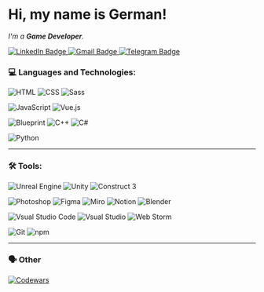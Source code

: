 <div align="">

# Hi, my name is **German**!

<!--
<div id="header" align="center">
  <img src="" width="100"/>
</div>
-->
_I'm a **Game Developer**._
<!--_My personal site: [german-sh.ru](https://german-sh.ru/)_-->

<div id="badges">
  <a href="https://www.linkedin.com/in/germansakhno/">
    <img src="https://img.shields.io/badge/LinkedIn-0A66C2?style=for-the-badge&logo=linkedin&logoColor=white" alt="LinkedIn Badge"/>
  </a>
  <a href="https://hermanquaintit@gmail.com">
    <img src="https://img.shields.io/badge/Gmail-EA4335?style=for-the-badge&logo=Gmail&logoColor=white" alt="Gmail Badge"/>
  </a>
  <a href="https://t.me/GermanQuaint">
    <img src="https://img.shields.io/badge/telegram-26A5E4?style=for-the-badge&logo=telegram&logoColor=white" alt="Telegram Badge"/>
  </a>
</div>
<img src="https://komarev.com/ghpvc/?username=GermanQuaint&style=flat-square&color=blue" alt=""/>

### 💻 Languages and Technologies:
![HTML](https://img.shields.io/badge/-HTML-373f48?style=flat-square&logo=html5&logoColor=E34F26)
![CSS](https://img.shields.io/badge/-CSS-373f48?style=flat-square&logo=CSS3&logoColor=1572B6)
![Sass](https://img.shields.io/badge/-Sass-373f48?style=flat-square&logo=sass&logoColor=CC6699)

![JavaScript](https://img.shields.io/badge/-JavaScript-373f48?style=flat-square&logo=javaScript&logoColor=F7DF1E)
![Vue.js](https://img.shields.io/badge/-Vue.js-373f48?style=flat-square&logo=Vue.js&logoColor=4FC08D)

![Blueprint](https://img.shields.io/badge/-Blueprint-373f48?style=flat-square&logo=blueprint&logoColor=137CBD)
![C++](https://img.shields.io/badge/-C++-373f48?style=flat-square&logo=cplusplus&logoColor=00599C)
![C#](https://img.shields.io/badge/-C_Sharp-373f48?style=flat-square&logo=csharp&logoColor=239120)

![Python](https://img.shields.io/badge/-Python-373f48?style=flat-square&logo=Python&logoColor=3776AB)

---
### 🛠 Tools:
![Unreal Engine](https://img.shields.io/badge/-Unreal_Engine-373f48?style=flat-square&logo=unrealengine&logoColor=0E1128)
![Unity](https://img.shields.io/badge/-Unity-373f48?style=flat-square&logo=unity&logoColor=FFFFFF)
![Сonstruct 3](https://img.shields.io/badge/-Сonstruct_3-373f48?style=flat-square&logo=construct3&logoColor=00FFDA)

![Photoshop](https://img.shields.io/badge/-Photoshop-373f48?style=flat-square&logo=adobephotoshop&logoColor=31A8FF)
![Figma](https://img.shields.io/badge/-Figma-373f48?style=flat-square&logo=figma&logoColor=F24E1E)
![Miro](https://img.shields.io/badge/-Miro-373f48?style=flat-square&logo=miro&logoColor=050038)
![Notion](https://img.shields.io/badge/-Notion-373f48?style=flat-square&logo=notion&logoColor=000000)
![Blender](https://img.shields.io/badge/-Blender-373f48?style=flat-square&logo=blender&logoColor=F5792A)

![Vsual Studio Code](https://img.shields.io/badge/-Visual_Studio_Code-373f48?style=flat-square&logo=visualstudiocode&logoColor=007ACC)
![Vsual Studio](https://img.shields.io/badge/-Visual_Studio-373f48?style=flat-square&logo=visualstudio&logoColor=5C2D91)
![Web Storm](https://img.shields.io/badge/-WebStorm-373f48?style=flat-square&logo=WebStorm&logoColor=07C3F2)

![Git](https://img.shields.io/badge/-Git-373f48?style=flat-square&logo=git&logoColor=F05032)
![npm](https://img.shields.io/badge/-npm-373f48?style=flat-square&logo=npm&logoColor=CB3837)

---
### 🗣️ Other
[![Codewars](https://img.shields.io/badge/-Codewars-373f48?style=flat-square&logo=codewars&logoColor=B1361E)](https://www.codewars.com/users/GermanQuaint)
<!--
[![YouTube](https://img.shields.io/badge/-YouTube-373f48?style=flat-square&logo=youtube&logoColor=FF0000)](#)
[![Pinterest](https://img.shields.io/badge/-Pinterest-373f48?style=flat-square&logo=pinterest&logoColor=BD081C)](#)
[![Sketchfab](https://img.shields.io/badge/-Sketchfab-373f48?style=flat-square&logo=sketchfab&logoColor=1CAAD9)](#)
[![Steam](https://img.shields.io/badge/-Steam-373f48?style=flat-square&logo=steam&logoColor=000000)](#)
[![Twitch](https://img.shields.io/badge/-Twitch-373f48?style=flat-square&logo=twitch&logoColor=9146FF)](#)
-->

<!--
---
### ⚙️ My Stats 
![Your Repository's Stats](https://github-readme-stats.vercel.app/api/top-langs/?username=GermanQuaint&theme=radical&layout=compact)
![DenverCoder1's github streak](https://github-readme-streak-stats.herokuapp.com/?user=GermanQuaint&theme=radical)
---
-->

<!-- https://github.com/DenverCoder1/github-readme-streak-stats -->
<!-- https://shields.io/ -->
<!-- https://simpleicons.org/ -->
<!-- https://github.com/simple-icons/simple-icons/blob/master/slugs.md -->
<!--https://github.com/ikatyang/emoji-cheat-sheet/blob/master/README.md-->




<!--
**GermanQuaint/GermanQuaint** is a ✨ _special_ ✨ repository because its `README.md` (this file) appears on your GitHub profile.

Here are some ideas to get you started:

- 🔭 I’m currently working on ...
- 🌱 I’m currently learning ...
- 👯 I’m looking to collaborate on ...
- 🤔 I’m looking for help with ...
- 💬 Ask me about ...
- 📫 How to reach me: ...
- 😄 Pronouns: ...
- ⚡ Fun fact: ...
-->
</div>

